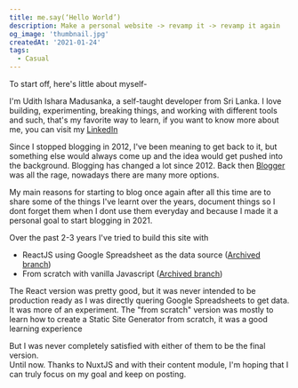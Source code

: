 ```yaml
---
title: me.say(‘Hello World’)
description: Make a personal website -> revamp it -> revamp it again
og_image: 'thumbnail.jpg'
createdAt: '2021-01-24'
tags:
  - Casual
---
```


<v-img src="thumbnail.jpg" alt="Project Thumbnail containing a code preview"></v-img>

To start off, here's little about myself-

I'm Udith Ishara Madusanka, a self-taught developer from Sri Lanka. I love building, experimenting, breaking things, and working with different tools and such, that's my favorite way to learn, if you want to know more about me, you can visit my [LinkedIn](https://www.linkedin.com/in/udithishara)

Since I stopped blogging in 2012, I've been meaning to get back to it, but something else would always come up and the idea would get pushed into the background. Blogging has changed a lot since 2012. Back then [Blogger](https://blogger.com) was all the rage, nowadays there are many more options.

My main reasons for starting to blog once again after all this time are to share some of the things I've learnt over the years, document things so I dont forget them when I dont use them everyday and because I made it a personal goal to start blogging in 2021.

Over the past 2-3 years I've tried to build this site with
 - ReactJS using Google Spreadsheet as the data source ([Archived branch](https://github.com/udithishara/udith.is/tree/reactjs-archived))
 - From scratch with vanilla Javascript ([Archived branch](https://github.com/udithishara/udith.is/tree/Custom-SSG-from-scratch))

The React version was pretty good, but it was never intended to be production ready as I was directly quering Google Spreadsheets to get data. It was more of an experiment. The "from scratch" version was mostly to learn how to create a Static Site Generator from scratch, it was a good learning experience

But I was never completely satisfied with either of them to be the final version.  
Until now. Thanks to NuxtJS and with their content module, I'm hoping that I can truly focus on my goal and keep on posting.
